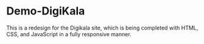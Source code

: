 # Demo-DigiKala
This is a redesign for the Digikala site, which is being completed with HTML, CSS, and JavaScript in a fully responsive manner.
